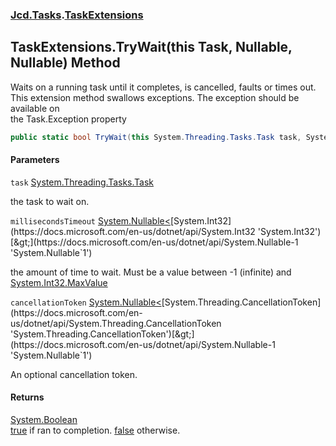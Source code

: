 ### [Jcd.Tasks](Jcd.Tasks.md 'Jcd.Tasks').[TaskExtensions](Jcd.Tasks.TaskExtensions.md 'Jcd.Tasks.TaskExtensions')

## TaskExtensions.TryWait(this Task, Nullable<int>, Nullable<CancellationToken>) Method

Waits on a running task until it completes, is cancelled, faults or times out.  
This extension method swallows exceptions. The exception should be available on  
the Task.Exception property

```csharp
public static bool TryWait(this System.Threading.Tasks.Task task, System.Nullable<int> millisecondsTimeout=null, System.Nullable<System.Threading.CancellationToken> cancellationToken=null);
```
#### Parameters

<a name='Jcd.Tasks.TaskExtensions.TryWait(thisSystem.Threading.Tasks.Task,System.Nullable_int_,System.Nullable_System.Threading.CancellationToken_).task'></a>

`task` [System.Threading.Tasks.Task](https://docs.microsoft.com/en-us/dotnet/api/System.Threading.Tasks.Task 'System.Threading.Tasks.Task')

the task to wait on.

<a name='Jcd.Tasks.TaskExtensions.TryWait(thisSystem.Threading.Tasks.Task,System.Nullable_int_,System.Nullable_System.Threading.CancellationToken_).millisecondsTimeout'></a>

`millisecondsTimeout` [System.Nullable&lt;](https://docs.microsoft.com/en-us/dotnet/api/System.Nullable-1 'System.Nullable`1')[System.Int32](https://docs.microsoft.com/en-us/dotnet/api/System.Int32 'System.Int32')[&gt;](https://docs.microsoft.com/en-us/dotnet/api/System.Nullable-1 'System.Nullable`1')

the amount of time to wait. Must be a value between -1 (infinite) and  [System.Int32.MaxValue](https://docs.microsoft.com/en-us/dotnet/api/System.Int32.MaxValue 'System.Int32.MaxValue')

<a name='Jcd.Tasks.TaskExtensions.TryWait(thisSystem.Threading.Tasks.Task,System.Nullable_int_,System.Nullable_System.Threading.CancellationToken_).cancellationToken'></a>

`cancellationToken` [System.Nullable&lt;](https://docs.microsoft.com/en-us/dotnet/api/System.Nullable-1 'System.Nullable`1')[System.Threading.CancellationToken](https://docs.microsoft.com/en-us/dotnet/api/System.Threading.CancellationToken 'System.Threading.CancellationToken')[&gt;](https://docs.microsoft.com/en-us/dotnet/api/System.Nullable-1 'System.Nullable`1')

An optional cancellation token.

#### Returns
[System.Boolean](https://docs.microsoft.com/en-us/dotnet/api/System.Boolean 'System.Boolean')  
[true](https://docs.microsoft.com/en-us/dotnet/csharp/language-reference/builtin-types/bool 'https://docs.microsoft.com/en-us/dotnet/csharp/language-reference/builtin-types/bool') if ran to completion. [false](https://docs.microsoft.com/en-us/dotnet/csharp/language-reference/builtin-types/bool 'https://docs.microsoft.com/en-us/dotnet/csharp/language-reference/builtin-types/bool') otherwise.